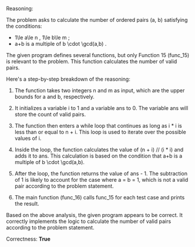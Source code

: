 Reasoning:

The problem asks to calculate the number of ordered pairs (a, b) satisfying the conditions:

  * 1\le a\le n , 1\le b\le m ; 
  * a+b is a multiple of b \cdot \gcd(a,b) .

The given program defines several functions, but only Function 15 (func_15) is relevant to the problem. This function calculates the number of valid pairs.

Here's a step-by-step breakdown of the reasoning:

1. The function takes two integers n and m as input, which are the upper bounds for a and b, respectively.

2. It initializes a variable i to 1 and a variable ans to 0. The variable ans will store the count of valid pairs.

3. The function then enters a while loop that continues as long as i * i is less than or equal to n + i. This loop is used to iterate over the possible values of i.

4. Inside the loop, the function calculates the value of (n + i) // (i * i) and adds it to ans. This calculation is based on the condition that a+b is a multiple of b \cdot \gcd(a,b).

5. After the loop, the function returns the value of ans - 1. The subtraction of 1 is likely to account for the case where a = b = 1, which is not a valid pair according to the problem statement.

6. The main function (func_16) calls func_15 for each test case and prints the result.

Based on the above analysis, the given program appears to be correct. It correctly implements the logic to calculate the number of valid pairs according to the problem statement.

Correctness: **True**